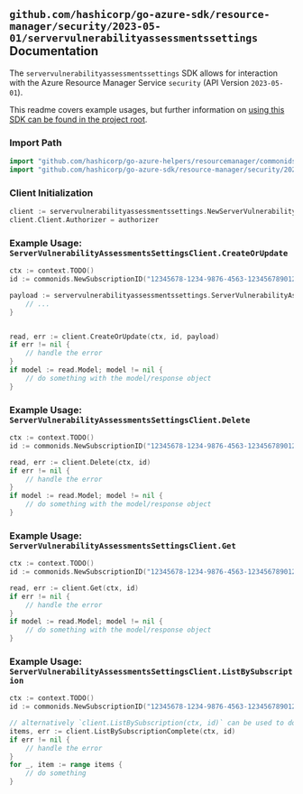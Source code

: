 
## `github.com/hashicorp/go-azure-sdk/resource-manager/security/2023-05-01/servervulnerabilityassessmentssettings` Documentation

The `servervulnerabilityassessmentssettings` SDK allows for interaction with the Azure Resource Manager Service `security` (API Version `2023-05-01`).

This readme covers example usages, but further information on [using this SDK can be found in the project root](https://github.com/hashicorp/go-azure-sdk/tree/main/docs).

### Import Path

```go
import "github.com/hashicorp/go-azure-helpers/resourcemanager/commonids"
import "github.com/hashicorp/go-azure-sdk/resource-manager/security/2023-05-01/servervulnerabilityassessmentssettings"
```


### Client Initialization

```go
client := servervulnerabilityassessmentssettings.NewServerVulnerabilityAssessmentsSettingsClientWithBaseURI("https://management.azure.com")
client.Client.Authorizer = authorizer
```


### Example Usage: `ServerVulnerabilityAssessmentsSettingsClient.CreateOrUpdate`

```go
ctx := context.TODO()
id := commonids.NewSubscriptionID("12345678-1234-9876-4563-123456789012")

payload := servervulnerabilityassessmentssettings.ServerVulnerabilityAssessmentsSetting{
	// ...
}


read, err := client.CreateOrUpdate(ctx, id, payload)
if err != nil {
	// handle the error
}
if model := read.Model; model != nil {
	// do something with the model/response object
}
```


### Example Usage: `ServerVulnerabilityAssessmentsSettingsClient.Delete`

```go
ctx := context.TODO()
id := commonids.NewSubscriptionID("12345678-1234-9876-4563-123456789012")

read, err := client.Delete(ctx, id)
if err != nil {
	// handle the error
}
if model := read.Model; model != nil {
	// do something with the model/response object
}
```


### Example Usage: `ServerVulnerabilityAssessmentsSettingsClient.Get`

```go
ctx := context.TODO()
id := commonids.NewSubscriptionID("12345678-1234-9876-4563-123456789012")

read, err := client.Get(ctx, id)
if err != nil {
	// handle the error
}
if model := read.Model; model != nil {
	// do something with the model/response object
}
```


### Example Usage: `ServerVulnerabilityAssessmentsSettingsClient.ListBySubscription`

```go
ctx := context.TODO()
id := commonids.NewSubscriptionID("12345678-1234-9876-4563-123456789012")

// alternatively `client.ListBySubscription(ctx, id)` can be used to do batched pagination
items, err := client.ListBySubscriptionComplete(ctx, id)
if err != nil {
	// handle the error
}
for _, item := range items {
	// do something
}
```
